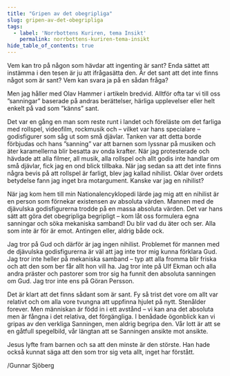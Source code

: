 ```yaml
---
title: "Gripen av det obegripliga"
slug: gripen-av-det-obegripliga
tags:
  - label: 'Norrbottens Kuriren, tema Insikt'
    permalink: norrbottens-kuriren-tema-insikt
hide_table_of_contents: true
---
```

Vem kan tro på någon som hävdar att ingenting är sant? Enda sättet att instämma i den tesen är ju att ifrågasätta den. Är det sant att det inte finns något som är sant? Vem kan svara ja på en sådan fråga?

<!--truncate-->

Men jag håller med Olav Hammer i artikeln bredvid. Alltför ofta tar vi till oss ”sanningar” baserade på andras berättelser, härliga upplevelser eller helt enkelt på vad som ”känns” sant. 

Det var en gång en man som reste runt i landet och föreläste om det farliga med rollspel, videofilm, rockmusik och – vilket var hans specialare – godisfigurer som såg ut som små djävlar. Tanken var att detta borde förbjudas och hans ”sanning” var att barnen som lyssnar på musiken och äter karamellerna blir besatta av onda krafter. När jag protesterade och hävdade att alla filmer, all musik, alla rollspel och allt godis inte handlar om små djävlar, fick jag en ond blick tillbaka. När jag sedan sa att det inte finns några bevis på att rollspel är farligt, blev jag kallad nihilist. Oklar över ordets betydelse fann jag inget bra motargument. Kanske var jag en nihilist?

När jag kom hem till min Nationalencyklopedi lärde jag mig att en nihilist är en person som förnekar existensen av absoluta värden. Mannen med de djävulska godisfigurerna trodde på en massa absoluta värden. Det var hans sätt att göra det obegripliga begripligt – kom låt oss formulera egna sanningar och söka mekaniska samband! Du blir vad du äter och ser. Alla som inte är för är emot. Antingen eller, aldrig både ock. 

Jag tror på Gud och därför är jag ingen nihilist. Problemet för mannen med de djävulska godisfigurerna är väl att jag inte tror mig kunna förklara Gud. Jag tror inte heller på mekaniska samband – typ att alla fromma blir friska och att den som ber får allt hon vill ha. Jag tror inte på Ulf Ekman och alla andra präster och pastorer som tror sig ha funnit den absoluta sanningen om Gud. Jag tror inte ens på Göran Persson.

Det är klart att det finns sådant som är sant. Fy så trist det vore om allt var relativt och om alla vore tvungna att uppfinna hjulet på nytt. Stenålder forever. Men människan är född in i ett avstånd – vi kan ana det absoluta men är fångna i det relativa, det förgängliga. I benådade ögonblick kan vi gripas av den verkliga Sanningen, men aldrig begripa den. Vår lott är att se en gåtfull spegelbild, vår längtan att se Sanningen ansikte mot ansikte.

Jesus lyfte fram barnen och sa att den minste är den störste. Han hade också kunnat säga att den som tror sig veta allt, inget har förstått.

/Gunnar Sjöberg
